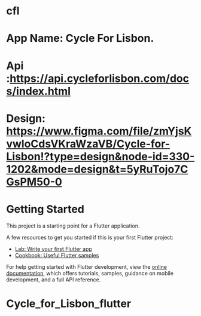 # cfl

# App Name: Cycle For Lisbon.
# Api :https://api.cycleforlisbon.com/docs/index.html 
# Design: https://www.figma.com/file/zmYjsKvwloCdsVKraWzaVB/Cycle-for-Lisbon!?type=design&node-id=330-1202&mode=design&t=5yRuTojo7CGsPM50-0
# Getting Started

This project is a starting point for a Flutter application.

A few resources to get you started if this is your first Flutter project:

- [Lab: Write your first Flutter app](https://docs.flutter.dev/get-started/codelab)
- [Cookbook: Useful Flutter samples](https://docs.flutter.dev/cookbook)

For help getting started with Flutter development, view the
[online documentation](https://docs.flutter.dev/), which offers tutorials,
samples, guidance on mobile development, and a full API reference.
# Cycle_for_Lisbon_flutter
